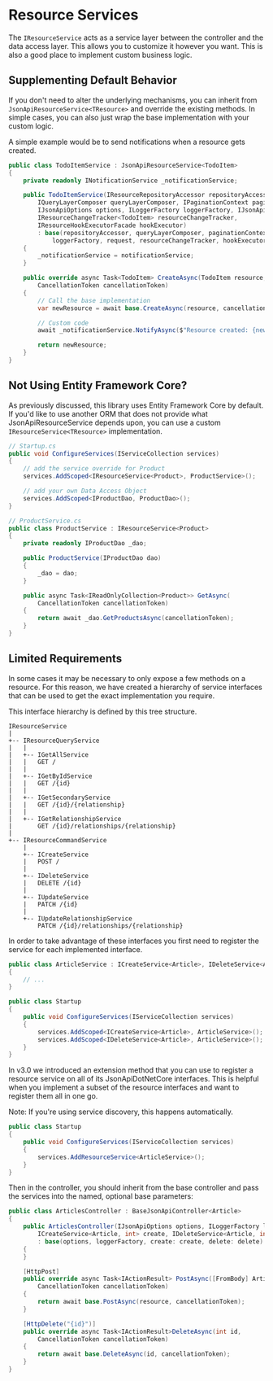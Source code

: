 # Resource Services

The `IResourceService` acts as a service layer between the controller and the data access layer.
This allows you to customize it however you want. This is also a good place to implement custom business logic.

## Supplementing Default Behavior

If you don't need to alter the underlying mechanisms, you can inherit from `JsonApiResourceService<TResource>` and override the existing methods.
In simple cases, you can also just wrap the base implementation with your custom logic.

A simple example would be to send notifications when a resource gets created.

```c#
public class TodoItemService : JsonApiResourceService<TodoItem>
{
    private readonly INotificationService _notificationService;

    public TodoItemService(IResourceRepositoryAccessor repositoryAccessor,
        IQueryLayerComposer queryLayerComposer, IPaginationContext paginationContext,
        IJsonApiOptions options, ILoggerFactory loggerFactory, IJsonApiRequest request,
        IResourceChangeTracker<TodoItem> resourceChangeTracker,
        IResourceHookExecutorFacade hookExecutor)
        : base(repositoryAccessor, queryLayerComposer, paginationContext, options,
            loggerFactory, request, resourceChangeTracker, hookExecutor)
    {
        _notificationService = notificationService;
    }

    public override async Task<TodoItem> CreateAsync(TodoItem resource,
        CancellationToken cancellationToken)
    {
        // Call the base implementation
        var newResource = await base.CreateAsync(resource, cancellationToken);

        // Custom code
        await _notificationService.NotifyAsync($"Resource created: {newResource.StringId}");

        return newResource;
    }
}
```

## Not Using Entity Framework Core?

As previously discussed, this library uses Entity Framework Core by default.
If you'd like to use another ORM that does not provide what JsonApiResourceService depends upon, you can use a custom `IResourceService<TResource>` implementation.

```c#
// Startup.cs
public void ConfigureServices(IServiceCollection services)
{
    // add the service override for Product
    services.AddScoped<IResourceService<Product>, ProductService>();

    // add your own Data Access Object
    services.AddScoped<IProductDao, ProductDao>();
}

// ProductService.cs
public class ProductService : IResourceService<Product>
{
    private readonly IProductDao _dao;

    public ProductService(IProductDao dao)
    {
        _dao = dao;
    }

    public async Task<IReadOnlyCollection<Product>> GetAsync(
        CancellationToken cancellationToken)
    {
        return await _dao.GetProductsAsync(cancellationToken);
    }
}
```

## Limited Requirements

In some cases it may be necessary to only expose a few methods on a resource. For this reason, we have created a hierarchy of service interfaces that can be used to get the exact implementation you require.

This interface hierarchy is defined by this tree structure.

```
IResourceService
|
+-- IResourceQueryService
|   |
|   +-- IGetAllService
|   |   GET /
|   |
|   +-- IGetByIdService
|   |   GET /{id}
|   |
|   +-- IGetSecondaryService
|   |   GET /{id}/{relationship}
|   |
|   +-- IGetRelationshipService
|       GET /{id}/relationships/{relationship}
|
+-- IResourceCommandService
    |
    +-- ICreateService
    |   POST /
    |
    +-- IDeleteService
    |   DELETE /{id}
    |
    +-- IUpdateService
    |   PATCH /{id}
    |
    +-- IUpdateRelationshipService
        PATCH /{id}/relationships/{relationship}
```

In order to take advantage of these interfaces you first need to register the service for each implemented interface.

```c#
public class ArticleService : ICreateService<Article>, IDeleteService<Article>
{
    // ...
}

public class Startup
{
    public void ConfigureServices(IServiceCollection services)
    {
        services.AddScoped<ICreateService<Article>, ArticleService>();
        services.AddScoped<IDeleteService<Article>, ArticleService>();
    }
}
```

In v3.0 we introduced an extension method that you can use to register a resource service on all of its JsonApiDotNetCore interfaces.
This is helpful when you implement a subset of the resource interfaces and want to register them all in one go.

Note: If you're using service discovery, this happens automatically.

```c#
public class Startup
{
    public void ConfigureServices(IServiceCollection services)
    {
        services.AddResourceService<ArticleService>();
    }
}
```

Then in the controller, you should inherit from the base controller and pass the services into the named, optional base parameters:

```c#
public class ArticlesController : BaseJsonApiController<Article>
{
    public ArticlesController(IJsonApiOptions options, ILoggerFactory loggerFactory,
        ICreateService<Article, int> create, IDeleteService<Article, int> delete)
        : base(options, loggerFactory, create: create, delete: delete)
    {
    }

    [HttpPost]
    public override async Task<IActionResult> PostAsync([FromBody] Article resource,
        CancellationToken cancellationToken)
    {
        return await base.PostAsync(resource, cancellationToken);
    }

    [HttpDelete("{id}")]
    public override async Task<IActionResult>DeleteAsync(int id,
        CancellationToken cancellationToken)
    {
        return await base.DeleteAsync(id, cancellationToken);
    }
}
```
